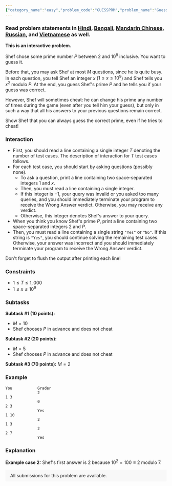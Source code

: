 ```yaml
---
{"category_name":"easy","problem_code":"GUESSPRM","problem_name":"Guess the Prime!","problemComponents":{"constraints":"","constraintsState":false,"subtasks":"","subtasksState":false,"inputFormat":"","inputFormatState":false,"outputFormat":"","outputFormatState":false,"sampleTestCases":{}},"video_editorial_url":"","languages_supported":{"0":"CPP14","1":"C","2":"JAVA","3":"PYTH 3.6","4":"PYTH","5":"PYP3","6":"CS2","7":"ADA","8":"PYPY","9":"TEXT","10":"PAS fpc","11":"NODEJS","12":"RUBY","13":"PHP","14":"GO","15":"HASK","16":"TCL","17":"PERL","18":"SCALA","19":"LUA","20":"kotlin","21":"BASH","22":"JS","23":"LISP sbcl","24":"rust","25":"PAS gpc","26":"BF","27":"CLOJ","28":"R","29":"D","30":"CAML","31":"FORT","32":"ASM","33":"swift","34":"FS","35":"WSPC","36":"LISP clisp","37":"SQL","38":"SCM guile","39":"PERL6","40":"ERL","41":"CLPS","42":"ICK","43":"NICE","44":"PRLG","45":"ICON","46":"COB","47":"SCM chicken","48":"PIKE","49":"SCM qobi","50":"ST","51":"NEM"},"max_timelimit":2,"source_sizelimit":50000,"problem_author":"bohdan","problem_tester":null,"date_added":"11-05-2019","tags":{"0":"bohdan","1":"chinese","2":"easy","3":"factorization","4":"july19","5":"long","6":"math","7":"number"},"problem_difficulty_level":"Easy-Medium","best_tag":"Number Theory","editorial_url":"https://discuss.codechef.com/problems/GUESSPRM","time":{"view_start_date":1563183002,"submit_start_date":1563183002,"visible_start_date":1563183002,"end_date":1735669800},"is_direct_submittable":false,"problemDiscussURL":"https://discuss.codechef.com/search?q=GUESSPRM","is_proctored":false,"visitedContests":{},"layout":"problem"}
---
```

### Read problem statements in [Hindi](https://www.codechef.com/download/translated/JULY19/hindi/GUESSPRM.pdf), [Bengali](https://www.codechef.com/download/translated/JULY19/bengali/GUESSPRM.pdf), [Mandarin Chinese](https://www.codechef.com/download/translated/JULY19/mandarin/GUESSPRM.pdf), [Russian](https://www.codechef.com/download/translated/JULY19/russian/GUESSPRM.pdf), and [Vietnamese](https://www.codechef.com/download/translated/JULY19/vietnamese/GUESSPRM.pdf) as well.

**This is an interactive problem.**

Shef chose some prime number $P$ between $2$ and $10^9$ inclusive. You want to guess it.

Before that, you may ask Shef at most $M$ questions, since he is quite busy. In each question, you tell Shef an integer $x$ ($1 \le x \le 10^9$) and Shef tells you $x^2$ modulo $P$. At the end, you guess Shef's prime $P$ and he tells you if your guess was correct.

However, Shef will sometimes cheat: he can change his prime any number of times during the game (even after you tell him your guess), but only in such a way that all his answers to your previous questions remain correct.

Show Shef that you can always guess the correct prime, even if he tries to cheat!

### Interaction
- First, you should read a line containing a single integer $T$ denoting the number of test cases. The description of interaction for $T$ test cases follows.
- For each test case, you should start by asking questions (possibly none).
    - To ask a question, print a line containing two space-separated integers $1$ and $x$.
    - Then, you must read a line containing a single integer.
    - If this integer is $-1$, your query was invalid or you asked too many queries, and you should immediately terminate your program to receive the Wrong Answer verdict. Otherwise, you may receive any verdict.
    - Otherwise, this integer denotes Shef's answer to your query.
- When you think you know Shef's prime $P$, print a line containing two space-separated integers $2$ and $P$.
- Then, you must read a line containing a single string `"Yes"` or `"No"`. If this string is `"Yes"`, you should continue solving the remaining test cases. Otherwise, your answer was incorrect and you should immediately terminate your program to receive the Wrong Answer verdict.

Don't forget to flush the output after printing each line!

### Constraints
- $1 \le T \le 1,000$
- $1 \le x \le 10^9$

### Subtasks
**Subtask #1 (10 points):**
- $M = 10$
- Shef chooses $P$ in advance and does not cheat

**Subtask #2 (20 points):**
- $M = 5$
- Shef chooses $P$ in advance and does not cheat

**Subtask #3 (70 points):** $M = 2$

### Example
```
You           Grader
              2
1 3
              0
2 3
              Yes
1 10
              2
1 3
              2
2 7
              Yes
```

### Explanation
**Example case 2:** Shef's first answer is $2$ because $10^2 = 100 \equiv 2$ modulo $7$.

<aside style='background: #f8f8f8;padding: 10px 15px;'><div>All submissions for this problem are available.</div></aside>